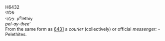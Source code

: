 <body>
  <p>H6432<br>  פּלתי  <br> פְּלֵתִי  ‎  p<sup>e</sup>lêthı̂y  <br><i>pel-ay-thee‘ </i><br>From the same form as <a href="h6431.htm">6431</a>  a <i>courier</i> (collectively) or official <i>messenger: - </i>Pelethites.<br></p>
 </body>